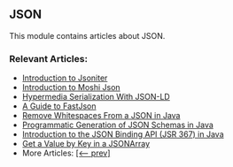 ## JSON

This module contains articles about JSON.

### Relevant Articles:

- [Introduction to Jsoniter](https://www.baeldung.com/java-jsoniter)
- [Introduction to Moshi Json](https://www.baeldung.com/java-json-moshi)
- [Hypermedia Serialization With JSON-LD](https://www.baeldung.com/json-linked-data)
- [A Guide to FastJson](https://www.baeldung.com/fastjson)
- [Remove Whitespaces From a JSON in Java](https://www.baeldung.com/java-json-minify-remove-whitespaces)
- [Programmatic Generation of JSON Schemas in Java](https://www.baeldung.com/java-json-schema-create-automatically)
- [Introduction to the JSON Binding API (JSR 367) in Java](https://www.baeldung.com/java-json-binding-api)
- [Get a Value by Key in a JSONArray](https://www.baeldung.com/java-jsonarray-get-value-by-key)
- More Articles: [[<-- prev]](/json-modules/json)

